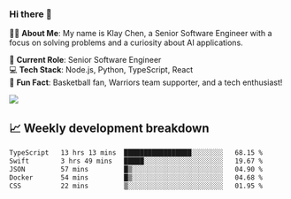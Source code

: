 ### Hi there 👋

👨‍💻 **About Me**: My name is Klay Chen, a Senior Software Engineer with a focus on solving problems and a curiosity about AI applications.

💼 **Current Role**: Senior Software Engineer  
💻 **Tech Stack**: Node.js, Python, TypeScript, React  
🏀 **Fun Fact**: Basketball fan, Warriors team supporter, and a tech enthusiast!

<img align="center" src="https://github-readme-stats.vercel.app/api?username=nameczz&show_icons=true&hide_title=true&theme=dracula" />

## 📈 Weekly development breakdown

<!--START_SECTION:waka-->

```txt
TypeScript   13 hrs 13 mins  █████████████████░░░░░░░░   68.15 %
Swift        3 hrs 49 mins   █████░░░░░░░░░░░░░░░░░░░░   19.67 %
JSON         57 mins         █▒░░░░░░░░░░░░░░░░░░░░░░░   04.90 %
Docker       54 mins         █▒░░░░░░░░░░░░░░░░░░░░░░░   04.68 %
CSS          22 mins         ▒░░░░░░░░░░░░░░░░░░░░░░░░   01.95 %
```

<!--END_SECTION:waka-->
